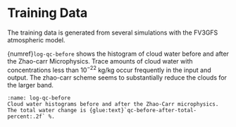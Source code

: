 # Training Data

The training data is generated from several simulations with the FV3GFS atmospheric model.

{numref}`log-qc-before` shows the histogram of cloud water before and after the Zhao-carr Microphysics.
Trace amounts of cloud water with concentrations less than $10^{-22}$ kg/kg occur frequently in the input and output.
The zhao-carr scheme seems to substantially reduce the clouds for the larger band.

```{glue:figure} qc-before-after
:name: log-qc-before
Cloud water histograms before and after the Zhao-Carr microphysics. The total water change is {glue:text}`qc-before-after-total-percent:.2f` %.
```